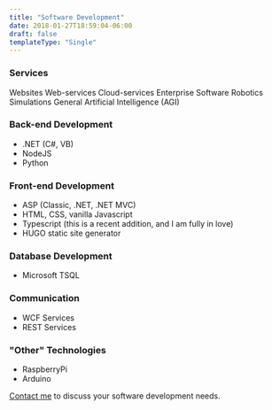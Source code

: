 ```yaml
---
title: "Software Development"
date: 2018-01-27T18:59:04-06:00
draft: false
templateType: "Single"
---
```



### Services ###

Websites
Web-services
Cloud-services
Enterprise Software
Robotics
Simulations
General Artificial Intelligence (AGI)

### Back-end Development ### 

* .NET (C#, VB)
* NodeJS
* Python

### Front-end Development ### 

* ASP (Classic, .NET, .NET MVC)
* HTML, CSS, vanilla Javascript
* Typescript (this is a recent addition, and I am fully in love)
* HUGO static site generator

### Database Development ### 

* Microsoft TSQL

### Communication ### 

* WCF Services
* REST Services

### "Other" Technologies ### 

* RaspberryPi
* Arduino

[Contact me](/contact) to discuss your software development needs.